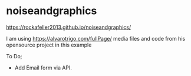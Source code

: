 # noiseandgraphics

https://rockafeller2013.github.io/noiseandgraphics/

I am using https://alvarotrigo.com/fullPage/ media files and code from his opensource project in this example

To Do;

- Add Email form via API.
